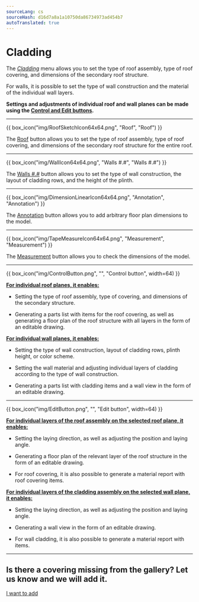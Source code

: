 ```yaml
---
sourceLang: cs
sourceHash: d16d7a8a1a10750da86734973ad454b7
autoTranslated: true
---
```


<h1>Cladding</h1>

<p>The <u><i>Cladding</i></u> menu allows you to set the type of roof assembly, type of roof covering, and dimensions of the secondary roof structure.</p>
<p>For walls, it is possible to set the type of wall construction and the material of the individual wall layers.</p>
<p><b>Settings and adjustments of individual roof and wall planes can be made using the <u>Control and Edit buttons</u>.</b></p>

<hr class="main">

{{ box_icon("img/RoofSketchIcon64x64.png", "Roof", "Roof") }}

<p>The <u>Roof</u> button allows you to set the type of roof assembly, type of roof covering, and dimensions of the secondary roof structure for the entire roof.</p>

<hr class="main">

{{ box_icon("img/WallIcon64x64.png", "Walls #.#", "Walls #.#") }}

<p>The <u>Walls #.#</u> button allows you to set the type of wall construction, the layout of cladding rows, and the height of the plinth.</p>

<hr class="main">

{{ box_icon("img/DimensionLinearIcon64x64.png", "Annotation", "Annotation") }}

<p>The <u>Annotation</u> button allows you to add arbitrary floor plan dimensions to the model.</p>

<hr class="main">

{{ box_icon("img/TapeMeasureIcon64x64.png", "Measurement", "Measurement") }}

<p>The <u>Measurement</u> button allows you to check the dimensions of the model.</p>

<hr class="main">

{{ box_icon("img/ControlButton.png", "", "Control button", width=64) }}

<p><b><u>For individual roof planes, it enables:</u></b></p>
<ul>
<li><p>Setting the type of roof assembly, type of covering, and dimensions of the secondary structure.</p></li>
<li><p>Generating a parts list with items for the roof covering, as well as generating a floor plan of the roof structure with all layers in the form of an editable drawing.</p></li>
</ul>

<p><b><u>For individual wall planes, it enables:</u></b></p>
<ul>
<li><p>Setting the type of wall construction, layout of cladding rows, plinth height, or color scheme.</p></li>
<li><p>Setting the wall material and adjusting individual layers of cladding according to the type of wall construction.</p></li>
<li><p>Generating a parts list with cladding items and a wall view in the form of an editable drawing.</p></li>
</ul>

<hr class="main">

{{ box_icon("img/EditButton.png", "", "Edit button", width=64) }}

<p><b><u>For individual layers of the roof assembly on the selected roof plane, it enables:</u></b></p>
<ul>
<li><p>Setting the laying direction, as well as adjusting the position and laying angle.</p></li>
<li><p>Generating a floor plan of the relevant layer of the roof structure in the form of an editable drawing.</p></li>
<li><p>For roof covering, it is also possible to generate a material report with roof covering items.</p></li>
</ul>

<p><b><u>For individual layers of the cladding assembly on the selected wall plane, it enables:</u></b></p>
<ul>
<li><p>Setting the laying direction, as well as adjusting the position and laying angle.</p></li>
<li><p>Generating a wall view in the form of an editable drawing.</p></li>
<li><p>For wall cladding, it is also possible to generate a material report with items.</p></li>
</ul>

<hr class="main">

<h2>Is there a covering missing from the gallery? Let us know and we will add it.</h2>
<a href="mailto:jiri.podval@histruct.com?subject=Question about HiStruct Building Configurator" class="btn">
  I want to add
</a>

<!-- product: HiStruct Building Configurator -->